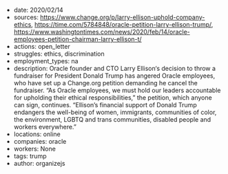 - date: 2020/02/14
- sources: https://www.change.org/p/larry-ellison-uphold-company-ethics, https://time.com/5784848/oracle-petition-larry-ellison-trump/, https://www.washingtontimes.com/news/2020/feb/14/oracle-employees-petition-chairman-larry-ellison-t/
- actions: open_letter
- struggles: ethics, discrimination
- employment_types: na
- description: Oracle founder and CTO Larry Ellison‘s decision to throw a fundraiser for President Donald Trump has angered  Oracle employees, who have set up a Change.org petition demanding he cancel the fundraiser. “As Oracle employees, we must hold our leaders accountable for upholding their ethical responsibilities,” the petition, which anyone can sign, continues. “Ellison’s financial support of Donald Trump endangers the well-being of women, immigrants, communities of color, the environment, LGBTQ and trans communities, disabled people and workers everywhere.”
- locations: online
- companies: oracle
- workers: None
- tags: trump
- author: organizejs

